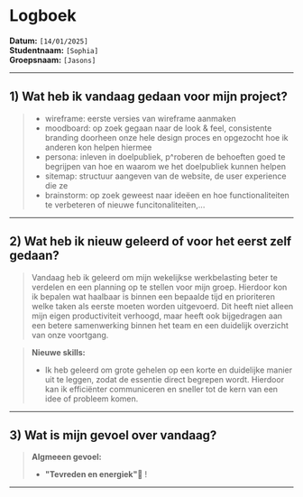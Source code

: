# Logboek

**Datum:** `[14/01/2025]`  
**Studentnaam:** `[Sophia]`  
**Groepsnaam:** `[Jasons]`

---

## 1) Wat heb ik vandaag gedaan voor mijn project?

> - wireframe: eerste versies van wireframe aanmaken
> - moodboard: op zoek gegaan naar de look & feel, consistente branding doorheen onze hele design proces en opgezocht hoe ik anderen kon helpen hiermee
> - persona: inleven in doelpubliek, p^roberen de behoeften goed te begrijpen van hoe en waarom we het doelpubliek kunnen helpen
> - sitemap: structuur aangeven van de website, de user experience die ze
> - brainstorm: op zoek geweest naar ideëen en hoe functionaliteiten te verbeteren of nieuwe funcitonaliteiten,...

---

## 2) Wat heb ik nieuw geleerd of voor het eerst zelf gedaan?

> Vandaag heb ik geleerd om mijn wekelijkse werkbelasting beter te verdelen en een planning op te stellen voor mijn groep. Hierdoor kon ik bepalen wat haalbaar is binnen een bepaalde tijd en prioriteren welke taken als eerste moeten worden uitgevoerd. Dit heeft niet alleen mijn eigen productiviteit verhoogd, maar heeft ook bijgedragen aan een betere samenwerking binnen het team en een duidelijk overzicht van onze voortgang.

> **Nieuwe skills:**
>
> - Ik heb geleerd om grote gehelen op een korte en duidelijke manier uit te leggen, zodat de essentie direct begrepen wordt. Hierdoor kan ik efficiënter communiceren en sneller tot de kern van een idee of probleem komen.

---

## 3) Wat is mijn gevoel over vandaag?

> **Algmeeen gevoel:**
>
> - **"Tevreden en energiek"**🌟 !

---
